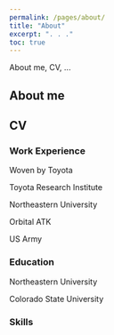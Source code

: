 ```yaml
---
permalink: /pages/about/
title: "About"
excerpt: ". . ."
toc: true
---
```


About me, CV, ...

## About me

## CV
### Work Experience
Woven by Toyota

Toyota Research Institute

Northeastern University

Orbital ATK

US Army

### Education
Northeastern University

Colorado State University

### Skills
